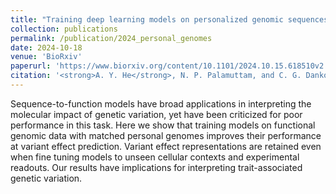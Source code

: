 ```yaml
---
title: "Training deep learning models on personalized genomic sequences improves variant effect prediction"
collection: publications
permalink: /publication/2024_personal_genomes
date: 2024-10-18
venue: 'BioRxiv'
paperurl: 'https://www.biorxiv.org/content/10.1101/2024.10.15.618510v2'
citation: '<strong>A. Y. He</strong>, N. P. Palamuttam, and C. G. Danko. Training deep learning models on personalized genomic sequences improves variant effect prediction. <em>BioRxiv</em>. doi.org/10.1101/2024.10.15.618510'
---
```


Sequence-to-function models have broad applications in interpreting the molecular impact of genetic variation, yet have been criticized for poor performance in this task. Here we show that training models on functional genomic data with matched personal genomes improves their performance at variant effect prediction. Variant effect representations are retained even when fine tuning models to unseen cellular contexts and experimental readouts. Our results have implications for interpreting trait-associated genetic variation.
